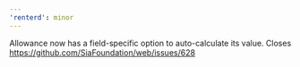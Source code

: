 ```yaml
---
'renterd': minor
---
```


Allowance now has a field-specific option to auto-calculate its value. Closes https://github.com/SiaFoundation/web/issues/628
